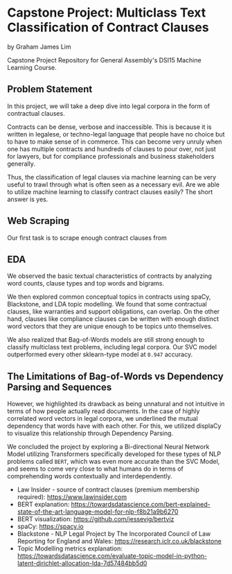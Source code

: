 # Capstone Project: Multiclass Text Classification of Contract Clauses
by Graham James Lim

Capstone Project Repository for General Assembly's DSI15 Machine Learning Course.

## Problem Statement 
In this project, we will take a deep dive into legal corpora in the form of contractual clauses. 

Contracts can be dense, verbose and inaccessible. This is because it is written in legalese, or techno-legal language that people have no choice but to have to make sense of in commerce. This can become very unruly when one has multiple contracts and hundreds of clauses to pour over, not just for lawyers, but for compliance professionals and business stakeholders generally.

Thus, the classification of legal clauses via machine learning can be very useful to trawl through what is often seen as a necessary evil. Are we able to utilize machine learning to classify contract clauses easily? The short answer is yes.

## Web Scraping
Our first task is to scrape enough contract clauses from 

## EDA
We observed the basic textual characteristics of contracts by analyzing word counts, clause types and top words and bigrams. 

We then explored common conceptual topics in contracts using spaCy, Blackstone, and LDA topic modelling. We found that some contractual clauses, like warranties and support obligations, can overlap. On the other hand, clauses like compliance clauses can be written with enough distinct word vectors that they are unique enough to be topics unto themselves.

We also realized that Bag-of-Words models are still strong enough to classify multiclass text problems, including legal corpora. Our SVC model outperformed every other sklearn-type model at `0.947` accuracy.

## The Limitations of Bag-of-Words vs Dependency Parsing and Sequences
However, we highlighted its drawback as being unnatural and not intuitive in terms of how people actually read documents. In the case of highly correlated word vectors in legal corpora, we underlined the mutual dependency that words have with each other. For this, we utilized displaCy to visualize this relationship through Dependency Parsing.

We concluded the project by exploring a Bi-directional Neural Network Model utilizing Transformers specifically developed for these types of NLP problems called `BERT`, which was even more accurate than the SVC Model, and seems to come very close to what humans do in terms of comprehending words contextually and interdependently.

* Law Insider - source of contract clauses (premium membership required): https://www.lawinsider.com
* BERT explanation: https://towardsdatascience.com/bert-explained-state-of-the-art-language-model-for-nlp-f8b21a9b6270
* BERT visualization: https://github.com/jessevig/bertviz
* spaCy: https://spacy.io
* Blackstone - NLP Legal Project by The Incorporated Council of Law Reporting for England and Wales: 
https://research.iclr.co.uk/blackstone
* Topic Modelling metrics explanation:
https://towardsdatascience.com/evaluate-topic-model-in-python-latent-dirichlet-allocation-lda-7d57484bb5d0
